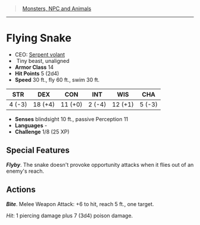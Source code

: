 ﻿---
!MonsterItem
Family: MonsterVO
Type: beast
Size: Tiny
Alignment: unaligned
ArmorClass: 14
HitPoints: 5 (2d4)
Speed: 30 ft., fly 60 ft., swim 30 ft.
Strength: ' 4 (-3)'
Dexterity: 18 (+4)
Constitution: 11 (+0)
Intelligence: ' 2 (-4)'
Wisdom: 12 (+1)
Charisma: ' 5 (-3)'
Senses: blindsight 10 ft., passive Perception 11
Languages: '-'
Challenge: 1/8 (25 XP)
Id: monsters_vo.md#flying-snake
ParentLink: monsters_vo.md#monsters-npc-and-animals
Name: Flying Snake
ParentName: Monsters, NPC and Animals
NameLevel: 1
AltName: '[Serpent volant](hd_monsters_serpent_volant.md)'
Attributes:
  Name: Flying Snake
  Markdown: >+
    # <!--Name-->Flying Snake<!--/Name-->


    - CEO: <!--AltName-->[Serpent volant](hd_monsters_serpent_volant.md)<!--/AltName-->

    -  <!--Size-->Tiny<!--/Size--> <!--Type-->beast<!--/Type-->, <!--Alignment-->unaligned<!--/Alignment-->

    - **Armor Class** <!--ArmorClass-->14<!--/ArmorClass-->

    - **Hit Points** <!--HitPoints-->5 (2d4)<!--/HitPoints-->

    - **Speed** <!--Speed-->30 ft., fly 60 ft., swim 30 ft.<!--/Speed-->


    |STR|DEX|CON|INT|WIS|CHA|

    |---|---|---|---|---|---|

    |<!--Strength--> 4 (-3)<!--/Strength-->|<!--Dexterity-->18 (+4)<!--/Dexterity-->|<!--Constitution-->11 (+0)<!--/Constitution-->|<!--Intelligence--> 2 (-4)<!--/Intelligence-->|<!--Wisdom-->12 (+1)<!--/Wisdom-->|<!--Charisma--> 5 (-3)<!--/Charisma-->|


    - **Senses** <!--Senses-->blindsight 10 ft., passive Perception 11<!--/Senses-->

    - **Languages** <!--Languages-->-<!--/Languages-->

    - **Challenge** <!--Challenge-->1/8 (25 XP)<!--/Challenge-->


    ## Special Features


    **_Flyby_**. The snake doesn't provoke opportunity attacks when it flies out of an enemy's reach.


    ## Actions


    **_Bite_**. Melee Weapon Attack: +6 to hit, reach 5 ft., one target.


    _Hit_: 1 piercing damage plus 7 (3d4) poison damage.

  AltName: '[Serpent volant](hd_monsters_serpent_volant.md)'
  Size: Tiny
  Type: beast
  Alignment: unaligned
  ArmorClass: 14
  HitPoints: 5 (2d4)
  Speed: 30 ft., fly 60 ft., swim 30 ft.
  Strength: ' 4 (-3)'
  Dexterity: 18 (+4)
  Constitution: 11 (+0)
  Intelligence: ' 2 (-4)'
  Wisdom: 12 (+1)
  Charisma: ' 5 (-3)'
  Senses: blindsight 10 ft., passive Perception 11
  Languages: '-'
  Challenge: 1/8 (25 XP)
AttributesDictionary: >+
  Name: Flying Snake

  Markdown: >+

    # <!--Name-->Flying Snake<!--/Name-->





    - CEO: <!--AltName-->[Serpent volant](hd_monsters_serpent_volant.md)<!--/AltName-->



    -  <!--Size-->Tiny<!--/Size--> <!--Type-->beast<!--/Type-->, <!--Alignment-->unaligned<!--/Alignment-->



    - **Armor Class** <!--ArmorClass-->14<!--/ArmorClass-->



    - **Hit Points** <!--HitPoints-->5 (2d4)<!--/HitPoints-->



    - **Speed** <!--Speed-->30 ft., fly 60 ft., swim 30 ft.<!--/Speed-->





    |STR|DEX|CON|INT|WIS|CHA|



    |---|---|---|---|---|---|



    |<!--Strength--> 4 (-3)<!--/Strength-->|<!--Dexterity-->18 (+4)<!--/Dexterity-->|<!--Constitution-->11 (+0)<!--/Constitution-->|<!--Intelligence--> 2 (-4)<!--/Intelligence-->|<!--Wisdom-->12 (+1)<!--/Wisdom-->|<!--Charisma--> 5 (-3)<!--/Charisma-->|





    - **Senses** <!--Senses-->blindsight 10 ft., passive Perception 11<!--/Senses-->



    - **Languages** <!--Languages-->-<!--/Languages-->



    - **Challenge** <!--Challenge-->1/8 (25 XP)<!--/Challenge-->





    ## Special Features





    **_Flyby_**. The snake doesn't provoke opportunity attacks when it flies out of an enemy's reach.





    ## Actions





    **_Bite_**. Melee Weapon Attack: +6 to hit, reach 5 ft., one target.





    _Hit_: 1 piercing damage plus 7 (3d4) poison damage.



  AltName: '[Serpent volant](hd_monsters_serpent_volant.md)'

  Size: Tiny

  Type: beast

  Alignment: unaligned

  ArmorClass: 14

  HitPoints: 5 (2d4)

  Speed: 30 ft., fly 60 ft., swim 30 ft.

  Strength: ' 4 (-3)'

  Dexterity: 18 (+4)

  Constitution: 11 (+0)

  Intelligence: ' 2 (-4)'

  Wisdom: 12 (+1)

  Charisma: ' 5 (-3)'

  Senses: blindsight 10 ft., passive Perception 11

  Languages: '-'

  Challenge: 1/8 (25 XP)

---
> [Monsters, NPC and Animals](srd_monsters.md)

---

# Flying Snake

- CEO: [Serpent volant](hd_monsters_serpent_volant.md)
-  Tiny beast, unaligned
- **Armor Class** 14
- **Hit Points** 5 (2d4)
- **Speed** 30 ft., fly 60 ft., swim 30 ft.

|STR|DEX|CON|INT|WIS|CHA|
|---|---|---|---|---|---|
| 4 (-3)|18 (+4)|11 (+0)| 2 (-4)|12 (+1)| 5 (-3)|

- **Senses** blindsight 10 ft., passive Perception 11
- **Languages** -
- **Challenge** 1/8 (25 XP)

## Special Features

**_Flyby_**. The snake doesn't provoke opportunity attacks when it flies out of an enemy's reach.

## Actions

**_Bite_**. Melee Weapon Attack: +6 to hit, reach 5 ft., one target.

_Hit_: 1 piercing damage plus 7 (3d4) poison damage.

